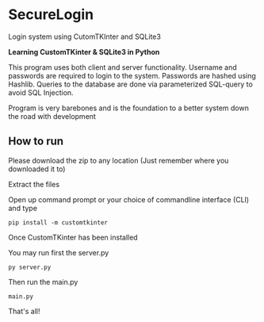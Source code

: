 # SecureLogin
Login system using CutomTKInter and SQLite3

**Learning CustomTKinter & SQLite3 in Python**

This program uses both client and server functionality. Username and passwords are required to login to the system. Passwords are hashed using Hashlib.
Queries to the database are done via parameterized SQL-query to avoid SQL Injection.

Program is very barebones and is the foundation to a better system down the road with development

## How to run

Please download the zip to any location (Just remember where you downloaded it to)

Extract the files

Open up command prompt or your choice of commandline interface (CLI) and type 
```
pip install -m customtkinter
```
Once CustomTKinter has been installed

You may run first the server.py
```
py server.py
```
Then run the main.py
```
main.py
```

That's all!
